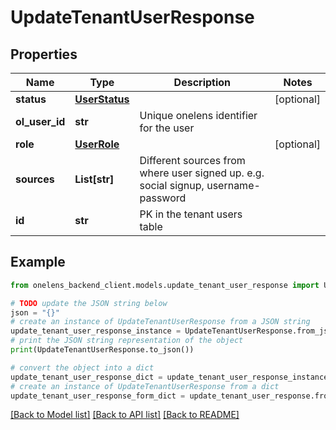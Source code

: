 # UpdateTenantUserResponse


## Properties

Name | Type | Description | Notes
------------ | ------------- | ------------- | -------------
**status** | [**UserStatus**](UserStatus.md) |  | [optional] 
**ol_user_id** | **str** | Unique onelens identifier for the user | 
**role** | [**UserRole**](UserRole.md) |  | [optional] 
**sources** | **List[str]** | Different sources from where user signed up. e.g. social signup, username-password | 
**id** | **str** | PK in the tenant users table | 

## Example

```python
from onelens_backend_client.models.update_tenant_user_response import UpdateTenantUserResponse

# TODO update the JSON string below
json = "{}"
# create an instance of UpdateTenantUserResponse from a JSON string
update_tenant_user_response_instance = UpdateTenantUserResponse.from_json(json)
# print the JSON string representation of the object
print(UpdateTenantUserResponse.to_json())

# convert the object into a dict
update_tenant_user_response_dict = update_tenant_user_response_instance.to_dict()
# create an instance of UpdateTenantUserResponse from a dict
update_tenant_user_response_form_dict = update_tenant_user_response.from_dict(update_tenant_user_response_dict)
```
[[Back to Model list]](../README.md#documentation-for-models) [[Back to API list]](../README.md#documentation-for-api-endpoints) [[Back to README]](../README.md)


